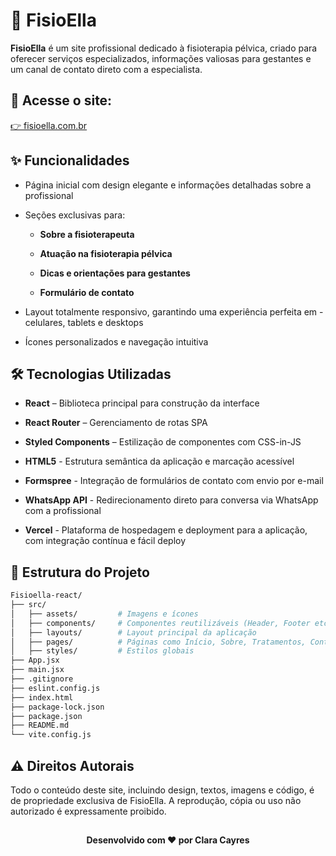 # 🌸 FisioElla

**FisioElla** é um site profissional dedicado à fisioterapia pélvica, criado para oferecer serviços especializados, informações valiosas para gestantes e um canal de contato direto com a especialista.

## 🔗 Acesse o site:
[👉 fisioella.com.br](https://fisioella.com.br)

## ✨ Funcionalidades

- Página inicial com design elegante e informações detalhadas sobre a profissional

- Seções exclusivas para:

    - **Sobre a fisioterapeuta**

    - **Atuação na fisioterapia pélvica**

    - **Dicas e orientações para gestantes**

    - **Formulário de contato**

- Layout totalmente responsivo, garantindo uma experiência perfeita em - celulares, tablets e desktops

- Ícones personalizados e navegação intuitiva

## 🛠️ Tecnologias Utilizadas
- **React** – Biblioteca principal para construção da interface

- **React Router** – Gerenciamento de rotas SPA

- **Styled Components** – Estilização de componentes com CSS-in-JS

- **HTML5** - Estrutura semântica da aplicação e marcação acessível

- **Formspree** - Integração de formulários de contato com envio por e-mail

- **WhatsApp API** - Redirecionamento direto para conversa via WhatsApp com a profissional

- **Vercel** - Plataforma de hospedagem e deployment para a aplicação, com integração contínua e fácil deploy

## 📁 Estrutura do Projeto

```bash
Fisioella-react/
├── src/
│   ├── assets/         # Imagens e ícones
│   ├── components/     # Componentes reutilizáveis (Header, Footer etc.)
│   ├── layouts/        # Layout principal da aplicação
│   ├── pages/          # Páginas como Início, Sobre, Tratamentos, Contato
│   ├── styles/         # Estilos globais
├── App.jsx
├── main.jsx
├── .gitignore
├── eslint.config.js
├── index.html
├── package-lock.json
├── package.json
├── README.md
└── vite.config.js
```

## ⚠️ Direitos Autorais

Todo o conteúdo deste site, incluindo design, textos, imagens e código, é de propriedade exclusiva de FisioElla.
A reprodução, cópia ou uso não autorizado é expressamente proibido.

## 
<p align="center"><strong>Desenvolvido com ❤️ por Clara Cayres</strong></p>
